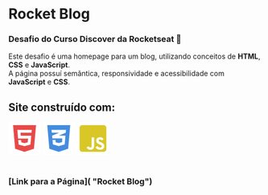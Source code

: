 # Rocket Blog

### Desafio do Curso Discover da Rocketseat 🚀

Este desafio é uma homepage para um blog, utilizando conceitos de **HTML**, **CSS** e **JavaScript**. <br/>
A página possuí semântica, responsividade e acessibilidade com **JavaScript** e **CSS**.

## Site construído com:
<div>
<img src="https://github.com/luca-merighi/luca-merighi/blob/main/GHIcons/html.png?raw=true">
<img src="https://github.com/luca-merighi/luca-merighi/blob/main/GHIcons/css.png?raw=true">
<img src="https://github.com/luca-merighi/luca-merighi/blob/main/GHIcons/js.png?raw=true">
</div>
<br/>

### [Link para a Página]( "Rocket Blog")

